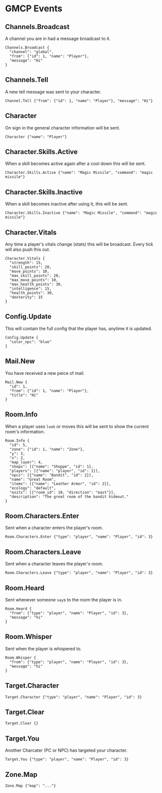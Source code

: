 # GMCP Events

## Channels.Broadcast

A channel you are in had a message broadcast to it.

```
Channels.Broadcast {
  "channel": "global",
  "from": {"id": 1, "name": "Player"},
  "message": "Hi"
}
```

## Channels.Tell

A new tell message was sent to your character.

```
Channel.Tell {"from": {"id": 1, "name": "Player"}, "message": "Hi"}
```

## Character

On sign in the general character information will be sent.

```
Character {"name": "Player"}
```

## Character.Skills.Active

When a skill becomes active again after a cool down this will be sent.

```
Character.Skills.Active {"name": "Magic Missile", "command": "magic missile"}
```

## Character.Skills.Inactive

When a skill becomes inactive after using it, this will be sent.

```
Character.Skills.Inactive {"name": "Magic Missile", "command": "magic missile"}
```

## Character.Vitals

Any time a player's vitals change (stats) this will be broadcast. Every tick will also push this out.

```
Character.Vitals {
  "strength": 15,
  "skill_points": 20,
  "move_points": 10,
  "max_skill_points": 20,
  "max_move_points": 10,
  "max_health_points": 30,
  "intelligence": 15,
  "health_points": 30,
  "dexterity": 15
}
```

## Config.Update

This will contain the full config that the player has, anytime it is updated.

```
Config.Update {
  "color_npc": "blue"
}
```

## Mail.New

You have received a new peice of mail.

```
Mail.New {
  "id": 1,
  "from": {"id": 1, "name": "Player"},
  "title": "Hi"
}
```

## Room.Info

When a player uses `look` or moves this will be sent to show the current room's information.

```
Room.Info {
  "id": 5,
  "zone": {"id": 1, "name": "Zone"},
  "y": 3,
  "x": 2,
  "map_layer": 4,
  "shops": [{"name": "Shoppe", "id": 1},
  "players": [{"name": "player", "id": 1}],
  "npcs": [{"name": "Bandit", "id": 2}],
  "name": "Great Room",
  "items": [{"name": "Leather Armor", "id": 2}],
  "ecology": "default",
  "exits": [{"room_id": 10, "direction": "east"}],
  "description": "The great room of the bandit hideout."
}
```

## Room.Characters.Enter

Sent when a character enters the player's room.

```
Room.Characters.Enter {"type": "player", "name": "Player", "id": 3}
```

## Room.Characters.Leave

Sent when a character leaves the player's room.

```
Room.Characters.Leave {"type": "player", "name": "Player", "id": 3}
```

## Room.Heard

Sent whenever someone `say`s to the room the player is in.

```
Room.Heard {
  "from": {"type": "player", "name": "Player", "id": 3},
  "message": "hi"
}
```

## Room.Whisper

Sent when the player is whispered to.

```
Room.Whisper {
  "from": {"type": "player", "name": "Player", "id": 3},
  "message": "hi"
}
```

## Target.Character

```
Target.Character {"type": "player", "name": "Player", "id": 3}
```

## Target.Clear

```
Target.Clear {}
```

## Target.You

Another Charcater (PC or NPC) has targeted your character.

```
Target.You {"type": "player", "name": "Player", "id": 3}
```

## Zone.Map

```
Zone.Map {"map": "..."}
```
